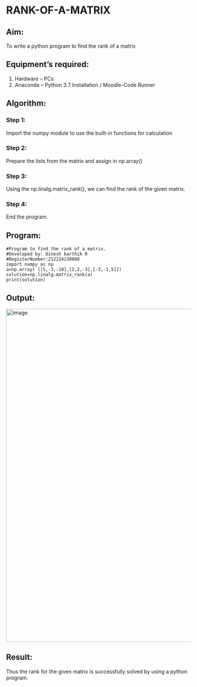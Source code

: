 # RANK-OF-A-MATRIX
## Aim:
To write a python program to find the rank of a matrix
## Equipment’s required:
1. 	Hardware – PCs
2. 	Anaconda – Python 3.7 Installation / Moodle-Code Runner
## Algorithm:
### Step 1: 
Import the numpy module to use the built-in functions for calculation
### Step 2: 
Prepare the lists from the matrix and assign in np.array()
### Step 3: 
Using the np.linalg.matrix_rank(), we can find the rank of the given matrix.
### Step 4: 
End the program.
## Program:
```
#Program to find the rank of a matrix.
#Developed by: Dinesh karthik R
#RegisterNumber:212224230068
import numpy as np
a=np.array( [[5,-3,-10],[2,2,-3],[-3,-1,5]])
solution=np.linalg.matrix_rank(a)
print(solution)
```

## Output:
<img width="895" height="907" alt="image" src="https://github.com/user-attachments/assets/c029a5bb-e6a8-4075-8c4f-611b82f10275" />

## Result:
Thus the rank for the given matrix is successfully solved by  using a python program.

